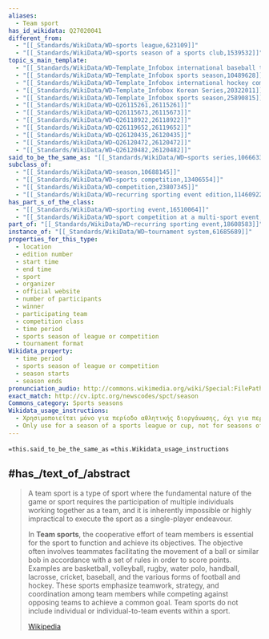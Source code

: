```yaml
---
aliases:
  - Team sport
has_id_wikidata: Q27020041
different_from:
  - "[[_Standards/WikiData/WD~sports league,623109]]"
  - "[[_Standards/WikiData/WD~sports season of a sports club,1539532]]"
topic_s_main_template:
  - "[[_Standards/WikiData/WD~Template_Infobox international baseball tournament,7878872]]"
  - "[[_Standards/WikiData/WD~Template_Infobox sports season,10489628]]"
  - "[[_Standards/WikiData/WD~Template_Infobox international hockey competition,12981788]]"
  - "[[_Standards/WikiData/WD~Template_Infobox Korean Series,20322011]]"
  - "[[_Standards/WikiData/WD~Template_Infobox sports season,25890815]]"
  - "[[_Standards/WikiData/WD~Q26115261,26115261]]"
  - "[[_Standards/WikiData/WD~Q26115673,26115673]]"
  - "[[_Standards/WikiData/WD~Q26118922,26118922]]"
  - "[[_Standards/WikiData/WD~Q26119652,26119652]]"
  - "[[_Standards/WikiData/WD~Q26120435,26120435]]"
  - "[[_Standards/WikiData/WD~Q26120472,26120472]]"
  - "[[_Standards/WikiData/WD~Q26120482,26120482]]"
said_to_be_the_same_as: "[[_Standards/WikiData/WD~sports series,10666337]]"
subclass_of:
  - "[[_Standards/WikiData/WD~season,10688145]]"
  - "[[_Standards/WikiData/WD~sports competition,13406554]]"
  - "[[_Standards/WikiData/WD~competition,23807345]]"
  - "[[_Standards/WikiData/WD~recurring sporting event edition,114609228]]"
has_part_s_of_the_class:
  - "[[_Standards/WikiData/WD~sporting event,16510064]]"
  - "[[_Standards/WikiData/WD~sport competition at a multi-sport event,51031626]]"
part_of: "[[_Standards/WikiData/WD~recurring sporting event,18608583]]"
instance_of: "[[_Standards/WikiData/WD~tournament system,61685689]]"
properties_for_this_type:
  - location
  - edition number
  - start time
  - end time
  - sport
  - organizer
  - official website
  - number of participants
  - winner
  - participating team
  - competition class
  - time period
  - sports season of league or competition
  - tournament format
Wikidata_property:
  - time period
  - sports season of league or competition
  - season starts
  - season ends
pronunciation_audio: http://commons.wikimedia.org/wiki/Special:FilePath/LL-Q150%20%28fra%29-Mecanautes-saison%20sportive.wav
exact_match: http://cv.iptc.org/newscodes/spct/season
Commons_category: Sports seasons
Wikidata_usage_instructions:
  - Χρησιμοποιείται μόνο για περίοδο αθλητικής διοργάνωσης, όχι για περίοδο αθλητικού συλλόγου.
  - Only use for a season of a sports league or cup, not for seasons of a sports club.
---
```


`=this.said_to_be_the_same_as`
`=this.Wikidata_usage_instructions`

## #has_/text_of_/abstract 

> A team sport is a type of sport where the fundamental nature of the game or sport 
> requires the participation of multiple individuals working together as a team, 
> and it is inherently impossible or highly impractical to execute the sport as a single-player endeavour. 
> 
> In **Team sports**, the cooperative effort of team members is essential for the sport to function 
> and achieve its objectives. The objective often involves teammates facilitating the movement of a ball or similar bob in accordance with a set of rules in order to score points. Examples are basketball, volleyball, rugby, water polo, handball, lacrosse, cricket, baseball, and the various forms of football and hockey. These sports emphasize teamwork, strategy, and coordination among team members while competing against opposing teams to achieve a common goal. Team sports do not include individual or individual-to-team events within a sport.
>
> [Wikipedia](https://en.wikipedia.org/wiki/Team%20sport) 


